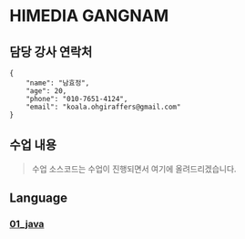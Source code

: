 # HIMEDIA GANGNAM 
## 담당 강사 연락처
```
{
    "name": "남효정",
    "age": 20,
    "phone": "010-7651-4124",
    "email": "koala.ohgiraffers@gmail.com"
}
```
## 수업 내용
> 수업 소스코드는 수업이 진행되면서 여기에 올려드리겠습니다.

## Language
### [01_java](https://github.com/20240122-himedia/01_java)
